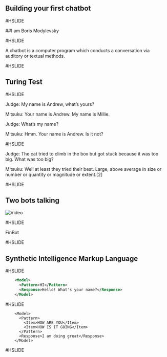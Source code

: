 ## Building your first chatbot 

#HSLIDE

##I am Boris Modylevsky

#HSLIDE

A chatbot is a computer program which conducts a conversation via auditory or textual methods.

#HSLIDE

## Turing Test

#HSLIDE

Judge: My name is Andrew, what’s yours?

Mitsuku: Your name is Andrew. My name is Millie.

Judge: What’s my name?

Mitsuku: Hmm. Your name is Andrew. Is it not?

#HSLIDE

Judge: The cat tried to climb in the box but got stuck because it was too big. What was too big?

Mitsuku: Well at least they tried their best. Large, above average in size or number or quantity or magnitude or extent.[2]

#HSLIDE

## Two bots talking
![Video](https://www.youtube.com/watch?v=WnzlbyTZsQY)

#HSLIDE

FinBot

#HSLIDE

## Synthetic Intelligence Markup Language

#HSLIDE
```xml
    <Model>
      <Pattern>HI</Pattern>
      <Response>Hello! What's your name?</Response>
    </Model>
```
#HSLIDE
```
    <Model>
      <Pattern>
		<Item>HOW ARE YOU</Item>
		<Item>HOW IS IT GOING</Item>
	  </Pattern>
      <Response>I am doing great</Response>
    </Model>
```
#HSLIDE






